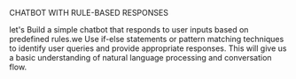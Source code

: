 CHATBOT WITH RULE-BASED RESPONSES

let's Build a simple chatbot that responds to user inputs based on predefined rules.we Use if-else statements or pattern matching techniques to identify user queries and provide appropriate responses. This will give us a basic understanding of natural language processing and conversation flow.
